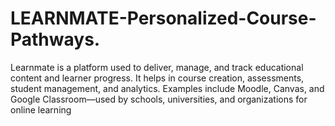 # LEARNMATE-Personalized-Course-Pathways.
Learnmate is a platform used to deliver, manage, and track educational content and learner progress. It helps in course creation, assessments, student management, and analytics. Examples include Moodle, Canvas, and Google Classroom—used by schools, universities, and organizations for online learning
